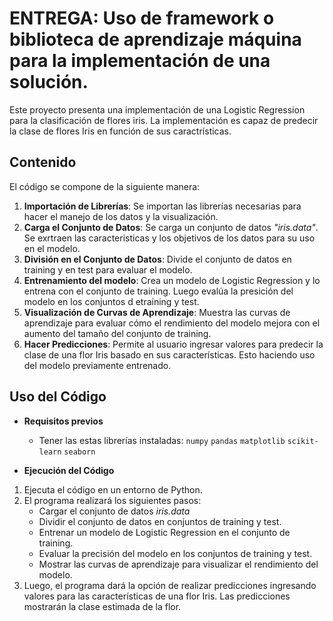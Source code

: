 # **ENTREGA: Uso de framework o biblioteca de aprendizaje máquina para la implementación de una solución.**
Este proyecto presenta una implementación de una Logistic Regression para la clasificación de flores iris. La implementación es capaz de predecir la clase de flores Iris en función de sus caractrísticas.

## Contenido
El código se compone de la siguiente manera:
1. **Importación de Librerías**: Se importan las librerías necesarias para hacer el manejo de los datos y la visualización.
2. **Carga el Conjunto de Datos**: Se carga un conjunto de datos *"iris.data"*. Se exrtraen las caracteristicas y los objetivos de los datos para su uso en el modelo.
3. **División en el Conjunto de Datos**: Divide el conjunto de datos en training y en test para evaluar el modelo.
4. **Entrenamiento del modelo**: Crea un modelo de Logistic Regression y lo entrena con el conjunto de training. Luego evalúa la presición del modelo en los conjuntos d etraining y test.
5. **Visualización de Curvas de Aprendizaje**: Muestra las curvas de aprendizaje para evaluar cómo el rendimiento del modelo mejora con el aumento del tamaño del conjunto de training.
6. **Hacer Predicciones**: Permite al usuario ingresar valores para predecir la clase de una flor Iris basado en sus características. Esto haciendo uso del modelo previamente entrenado.


## Uso del Código
- **Requisitos previos**
  - Tener las estas librerías instaladas:
  `numpy`
  `pandas`
  `matplotlib`
  `scikit-learn`
  `seaborn`

- **Ejecución del Código**
1. Ejecuta el código en un entorno de Python.
2. El programa realizará los siguientes pasos:
   - Cargar el conjunto de datos *iris.data*
   - Dividir el conjunto de datos en conjuntos de training y test.
   - Entrenar un modelo de Logistic Regression en el conjunto de training.
   - Evaluar la precisión del modelo en los conjuntos de training y test.
   - Mostrar las curvas de aprendizaje para visualizar el rendimiento del modelo.
3. Luego, el programa dará la opción de realizar predicciones ingresando valores para las características de una flor Iris. Las predicciones mostrarán la clase estimada de la flor.
